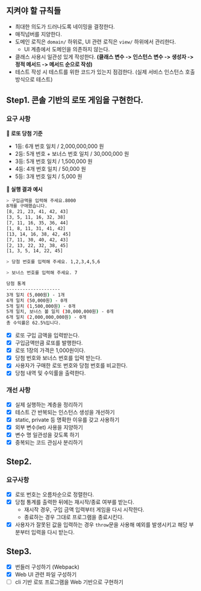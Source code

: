 ## 지켜야 할 규칙들

- 최대한 의도가 드러나도록 네이밍을 결정한다.
- 매직넘버를 지양한다.
- 도메인 로직은 `domain/` 하위로, UI 관련 로직은 `view/` 하위에서 관리한다.
  - UI 계층에서 도메인을 의존하지 않는다.
- 클래스 사용시 일관성 있게 작성한다. **(클래스 변수 -> 인스턴스 변수 -> 생성자 -> 정적 메서드 -> 메서드 순으로 작성)**
- 테스트 작성 시 테스트를 위한 코드가 있는지 점검한다. (실제 서비스 인스턴스 호출 방식으로 테스트)

## Step1. 콘솔 기반의 로또 게임을 구현한다.

### 요구 사항

**🎁 로또 당첨 기준**

- 1등: 6개 번호 일치 / 2,000,000,000 원
- 2등: 5개 번호 + 보너스 번호 일치 / 30,000,000 원
- 3등: 5개 번호 일치 / 1,500,000 원
- 4등: 4개 번호 일치 / 50,000 원
- 5등: 3개 번호 일치 / 5,000 원

**🎱 실행 결과 예시**

```bash
> 구입금액을 입력해 주세요.8000
8개를 구매했습니다.
[8, 21, 23, 41, 42, 43]
[3, 5, 11, 16, 32, 38]
[7, 11, 16, 35, 36, 44]
[1, 8, 11, 31, 41, 42]
[13, 14, 16, 38, 42, 45]
[7, 11, 30, 40, 42, 43]
[2, 13, 22, 32, 38, 45]
[1, 3, 5, 14, 22, 45]

> 당첨 번호를 입력해 주세요. 1,2,3,4,5,6

> 보너스 번호를 입력해 주세요. 7

당첨 통계
--------------------
3개 일치 (5,000원) - 1개
4개 일치 (50,000원) - 0개
5개 일치 (1,500,000원) - 0개
5개 일치, 보너스 볼 일치 (30,000,000원) - 0개
6개 일치 (2,000,000,000원) - 0개
총 수익률은 62.5%입니다.
```

- [x] 로또 구입 금액을 입력받는다.
- [x] 구입금액만큼 로또를 발행한다.
- [x] 로또 1장의 가격은 1,000원이다.
- [x] 당첨 번호와 보너스 번호를 입력 받는다.
- [x] 사용자가 구매한 로또 번호와 당첨 번호를 비교한다.
- [x] 당첨 내역 및 수익률을 출력한다.

### 개선 사항

- [x] 실제 실행하는 계층을 정리하기
- [x] 테스트 간 반복되는 인스턴스 생성을 개선하기
- [x] static, private 등 명확한 이유를 갖고 사용하기
- [x] 외부 변수(let) 사용을 지양하기
- [x] 변수 명 일관성을 갖도록 하기
- [x] 중복되는 코드 관심사 분리하기

## Step2.

### 요구사항

- [x] 로또 번호는 오름차순으로 정렬한다.
- [x] 당첨 통계를 출력한 뒤에는 재시작/종료 여부를 받는다.
  - 재시작 경우, 구입 금액 입력부터 게임을 다시 시작한다.
  - 종료하는 경우 그대로 프로그램을 종료시킨다.
- [x] 사용자가 잘못된 값을 입력하는 경우 `throw`문을 사용해 예외를 발생시키고 해당 부분부터 입력을 다시 받는다.

## Step3.

- [x] 번들러 구성하기 (Webpack)
- [x] Web UI 관련 파일 구성하기
- [ ] cli 기반 로또 프로그램을 Web 기반으로 구현하기
